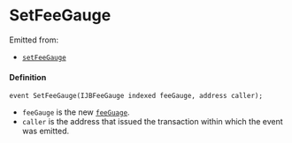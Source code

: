# SetFeeGauge

Emitted from:

* [`setFeeGauge`](/dev/deprecated/v3/or-payment-terminals/or-abstract/jbpayoutredemptionpaymentterminal/write/setfeegauge.md)

#### Definition

```
event SetFeeGauge(IJBFeeGauge indexed feeGauge, address caller);
```

* `feeGauge` is the new [`feeGuage`](/dev/api/interfaces/ijbfeegauge.md).
* `caller` is the address that issued the transaction within which the event was emitted.

